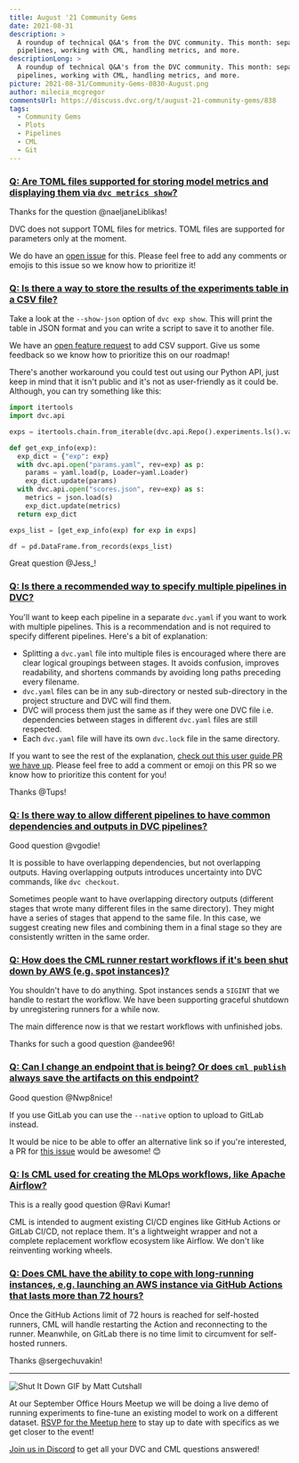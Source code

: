 ```yaml
---
title: August '21 Community Gems
date: 2021-08-31
description: >
  A roundup of technical Q&A's from the DVC community. This month: separate DVC
  pipelines, working with CML, handling metrics, and more.
descriptionLong: >
  A roundup of technical Q&A's from the DVC community. This month: separate DVC
  pipelines, working with CML, handling metrics, and more.
picture: 2021-08-31/Community-Gems-0830-August.png
author: milecia_mcgregor
commentsUrl: https://discuss.dvc.org/t/august-21-community-gems/838
tags:
  - Community Gems
  - Plots
  - Pipelines
  - CML
  - Git
---
```


### [Q: Are TOML files supported for storing model metrics and displaying them via `dvc metrics show`?](https://discord.com/channels/485586884165107732/485596304961962003/865974923079319563)

Thanks for the question @naeljaneLiblikas!

DVC does not support TOML files for metrics. TOML files are supported for
parameters only at the moment.

We do have an [open issue](https://github.com/iterative/dvc/issues/6402) for
this. Please feel free to add any comments or emojis to this issue so we know
how to prioritize it!

### [Q: Is there a way to store the results of the experiments table in a CSV file?](https://discord.com/channels/485586884165107732/485596304961962003/872554861340803092)

Take a look at the `--show-json` option of `dvc exp show`. This will print the
table in JSON format and you can write a script to save it to another file.

We have an [open feature request](https://github.com/iterative/dvc/issues/5446)
to add CSV support. Give us some feedback so we know how to prioritize this on
our roadmap!

There's another workaround you could test out using our Python API, just keep in
mind that it isn't public and it's not as user-friendly as it could be.
Although, you can try something like this:

```python
import itertools
import dvc.api

exps = itertools.chain.from_iterable(dvc.api.Repo().experiments.ls().values())

def get_exp_info(exp):
  exp_dict = {"exp": exp}
  with dvc.api.open("params.yaml", rev=exp) as p:
    params = yaml.load(p, Loader=yaml.Loader)
    exp_dict.update(params)
  with dvc.api.open("scores.json", rev=exp) as s:
    metrics = json.load(s)
    exp_dict.update(metrics)
  return exp_dict

exps_list = [get_exp_info(exp) for exp in exps]

df = pd.DataFrame.from_records(exps_list)
```

Great question @Jess\_!

### [Q: Is there a recommended way to specify multiple pipelines in DVC?](https://discord.com/channels/485586884165107732/485596304961962003/864230750325047316)

You'll want to keep each pipeline in a separate `dvc.yaml` if you want to work
with multiple pipelines. This is a recommendation and is not required to specify
different pipelines. Here's a bit of explanation:

- Splitting a `dvc.yaml` file into multiple files is encouraged where there are
  clear logical groupings between stages. It avoids confusion, improves
  readability, and shortens commands by avoiding long paths preceding every
  filename.
- `dvc.yaml` files can be in any sub-directory or nested sub-directory in the
  project structure and DVC will find them.
- DVC will process them just the same as if they were one DVC file i.e.
  dependencies between stages in different `dvc.yaml` files are still respected.
- Each `dvc.yaml` file will have its own `dvc.lock` file in the same directory.

If you want to see the rest of the explanation,
[check out this user guide PR we have up](https://github.com/iterative/dvc.org/issues/2494).
Please feel free to add a comment or emoji on this PR so we know how to
prioritize this content for you!

Thanks @Tups!

### [Q: Is there way to allow different pipelines to have common dependencies and outputs in DVC pipelines?](https://discord.com/channels/485586884165107732/563406153334128681/867747202306146335)

Good question @vgodie!

It is possible to have overlapping dependencies, but not overlapping outputs.
Having overlapping outputs introduces uncertainty into DVC commands, like
`dvc checkout`.

Sometimes people want to have overlapping directory outputs (different stages
that wrote many different files in the same directory). They might have a series
of stages that append to the same file. In this case, we suggest creating new
files and combining them in a final stage so they are consistently written in
the same order.

### [Q: How does the CML runner restart workflows if it's been shut down by AWS (e.g. spot instances)?](https://discord.com/channels/485586884165107732/728693131557732403/862641924200857660)

You shouldn't have to do anything. Spot instances sends a `SIGINT` that we
handle to restart the workflow. We have been supporting graceful shutdown by
unregistering runners for a while now.

The main difference now is that we restart workflows with unfinished jobs.

Thanks for such a good question @andee96!

### [Q: Can I change an endpoint that is being? Or does `cml publish` always save the artifacts on this endpoint?](https://discord.com/channels/485586884165107732/728693131557732403/864444303169421322)

Good question @Nwp8nice!

If you use GitLab you can use the `--native` option to upload to GitLab instead.

It would be nice to be able to offer an alternative link so if you're
interested, a PR for [this issue](https://github.com/iterative/cml/issues/291)
would be awesome! 😊

### [Q: Is CML used for creating the MLOps workflows, like Apache Airflow?](https://discord.com/channels/485586884165107732/728693131557732403/866624571519664128)

This is a really good question @Ravi Kumar!

CML is intended to augment existing CI/CD engines like GitHub Actions or GitLab
CI/CD, not replace them. It's a lightweight wrapper and not a complete
replacement workflow ecosystem like Airflow. We don't like reinventing working
wheels.

### [Q: Does CML have the ability to cope with long-running instances, e.g. launching an AWS instance via GitHub Actions that lasts more than 72 hours?](https://discord.com/channels/485586884165107732/728693131557732403/866730530262351873)

Once the GitHub Actions limit of 72 hours is reached for self-hosted runners,
CML will handle restarting the Action and reconnecting to the runner. Meanwhile,
on GitLab there is no time limit to circumvent for self-hosted runners.

Thanks @sergechuvakin!

---

![Shut It Down GIF by Matt Cutshall](https://media.giphy.com/media/l0IycQmt79g9XzOWQ/giphy.gif)

At our September Office Hours Meetup we will be doing a live demo of running
experiments to fine-tune an existing model to work on a different dataset.
[RSVP for the Meetup here](https://www.meetup.com/DVC-Community-Virtual-Meetups/events/279024694/)
to stay up to date with specifics as we get closer to the event!

[Join us in Discord](https://discord.com/invite/dvwXA2N) to get all your DVC and
CML questions answered!
